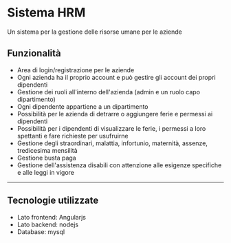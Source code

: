 # Sistema HRM

Un sistema per la gestione delle risorse umane per le aziende

## Funzionalità
* Area di login/registrazione per le aziende
* Ogni azienda ha il proprio account e può gestire gli account dei propri dipendenti
* Gestione dei ruoli all'interno dell'azienda (admin e un ruolo capo dipartimento)
* Ogni dipendente appartiene a un dipartimento
* Possibilità per le azienda di detrarre o aggiungere ferie e permessi ai dipendenti
* Possibilità per i dipendenti di visualizzare le ferie, i permessi a loro spettanti e fare richieste per usufruirne
* Gestione degli straordinari, malattia, infortunio, maternità, assenze, tredicesima mensilità
* Gestione busta paga
* Gestione dell'assistenza disabili con attenzione alle esigenze specifiche e alle leggi in vigore

***
## Tecnologie utilizzate
* Lato frontend: Angularjs
* Lato backend: nodejs
* Database: mysql
